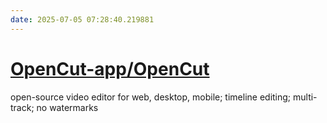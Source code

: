 ```yaml
---
date: 2025-07-05 07:28:40.219881
---
```


# [OpenCut-app/OpenCut](https://github.com/OpenCut-app/OpenCut)

open-source video editor for web, desktop, mobile; timeline editing; multi-track; no watermarks